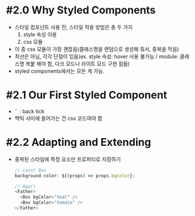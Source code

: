 # #2.0 Why Styled Components

- 스타일 컴포넌트 사용 전, 스타일 적용 방법은 총 두 가지
  1. style 속성 이용
  2. css 모듈
- 이 중 css 모듈이 가장 괜찮음(클래스명을 랜덤으로 생성해 줘서, 중복을 막음)
- 최선은 아님, 각각 단점이 있음(ex. style 속성: hover 사용 불가능 / module: 클래스명 복붙 해야 함, 다크 모드나 라이트 모드 구현 힘듦)
- styled components에서는 모든 게 가능.

# #2.1 Our First Styled Component

- `` : back tick
- 백틱 사이에 들어가는 건 css 코드여야 함

# #2.2 Adapting and Extending

- 중복된 스타일에 특정 요소만 프로퍼티로 지정하기

  ```javascript
  // const Box
  background-color: ${(props) => props.bgColor};
  ```

  ```javascript
  // App()
  <Father>
    <Box bgColor="teal" />
    <Box bgColor="tomato" />
  </Father>
  ```
